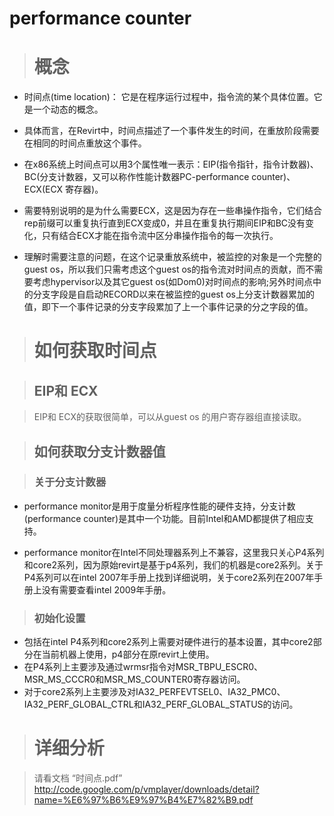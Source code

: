 # performance counter



> # 概念 #

  * 时间点(time location)： 它是在程序运行过程中，指令流的某个具体位置。它是一个动态的概念。

  * 具体而言，在Revirt中，时间点描述了一个事件发生的时间，在重放阶段需要在相同的时间点重放这个事件。

  * 在x86系统上时间点可以用3个属性唯一表示：EIP(指令指针，指令计数器)、BC(分支计数器，又可以称作性能计数器PC-performance counter)、ECX(ECX 寄存器)。

  * 需要特别说明的是为什么需要ECX，这是因为存在一些串操作指令，它们结合rep前缀可以重复执行直到ECX变成0，并且在重复执行期间EIP和BC没有变化，只有结合ECX才能在指令流中区分串操作指令的每一次执行。

  * 理解时需要注意的问题，在这个记录重放系统中，被监控的对象是一个完整的guest os，所以我们只需考虑这个guest os的指令流对时间点的贡献，而不需要考虑hypervisor以及其它guest os(如Dom0)对时间点的影响;另外时间点中的分支字段是自启动RECORD以来在被监控的guest os上分支计数器累加的值，即下一个事件记录的分支字段累加了上一个事件记录的分之字段的值。

> # 如何获取时间点 #

> ## EIP和 ECX ##

> EIP和 ECX的获取很简单，可以从guest os 的用户寄存器组直接读取。

> ## 如何获取分支计数器值 ##

> ### 关于分支计数器 ###

  * performance monitor是用于度量分析程序性能的硬件支持，分支计数(performance counter)是其中一个功能。目前Intel和AMD都提供了相应支持。

  * performance monitor在Intel不同处理器系列上不兼容，这里我只关心P4系列和core2系列，因为原始revirt是基于p4系列，我们的机器是core2系列。关于P4系列可以在intel 2007年手册上找到详细说明，关于core2系列在2007年手册上没有需要查看intel 2009年手册。

> ### 初始化设置 ###

  * 包括在intel P4系列和core2系列上需要对硬件进行的基本设置，其中core2部分在当前机器上使用，p4部分在原revirt上使用。
  * 在P4系列上主要涉及通过wrmsr指令对MSR\_TBPU\_ESCR0、MSR\_MS\_CCCR0和MSR\_MS\_COUNTER0寄存器访问。
  * 对于core2系列上主要涉及对IA32\_PERFEVTSEL0、IA32\_PMC0、IA32\_PERF\_GLOBAL\_CTRL和IA32\_PERF\_GLOBAL\_STATUS的访问。

> # 详细分析 #

> 请看文档 “时间点.pdf” http://code.google.com/p/vmplayer/downloads/detail?name=%E6%97%B6%E9%97%B4%E7%82%B9.pdf